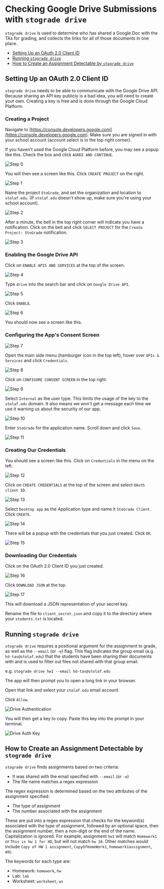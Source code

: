 # Checking Google Drive Submissions with `stograde drive`

`stograde drive` is used to determine who has shared a Google Doc with the TAs for grading, and collects the links for all of those documents in one place.

- [Setting Up an OAuth 2.0 Client ID](#setting-up-an-oauth-20-client-id)
- [Running `stograde drive`](#running-stograde-drive)
- [How to Create an Assignment Detectable by `stograde drive`](#how-to-create-an-assignment-detectable-by-stograde-drive)

## Setting Up an OAuth 2.0 Client ID

`stograde drive` needs to be able to communicate with the Google Drive API.
Because sharing an API key publicly is a bad idea, you will need to create your own.
Creating a key is free and is done through the Google Cloud Platform.

### Creating a Project

Navigate to [https://console.developers.google.com](https://console.developers.google.com).
Make sure you are signed in with your school account (account select is in the top right corner).

If you haven't used the Google Cloud Platform before, you may see a popup like this.
Check the box and click `AGREE AND CONTINUE`.

![Step 0](images/StoGrade_drive_key_step0.png)

You will then see a screen like this.
Click `CREATE PROJECT` on the right.

![Step 1](images/StoGrade_drive_key_step1.png)

Name the project `StoGrade`, and set the organization and location to `stolaf.edu`.
(If `stolaf.edu` doesn't show up, make sure you're using your school account).

![Step 2](images/StoGrade_drive_key_step2.png)

After a minute, the bell in the top right corner will indicate you have a notification.
Click on the bell and click `SELECT PROJECT` for the `Create Project: StoGrade` notification.

![Step 3](images/StoGrade_drive_key_step3.png)

### Enabling the Google Drive API

Click on `ENABLE APIS AND SERVICES` at the top of the screen.

![Step 4](images/StoGrade_drive_key_step4.png)

Type `drive` into the search bar and click on `Google Drive API`.

![Step 5](images/StoGrade_drive_key_step5.png)

Click `ENABLE`.

![Step 6](images/StoGrade_drive_key_step6.png)

You should now see a screen like this.

### Configuring the App's Consent Screen

![Step 7](images/StoGrade_drive_key_step7.png)

Open the main side menu (hamburger icon in the top left), hover over `APIs & Services` and click `Credentials`.

![Step 8](images/StoGrade_drive_key_step8.png)

Click on `CONFIGURE CONSENT SCREEN` in the top right.

![Step 9](images/StoGrade_drive_key_step9.png)

Select `Internal` as the user type.
This limits the usage of the key to the `stolaf.edu` domain.
It also means we won't get a message each time we use it warning us about the security of our app.

![Step 10](images/StoGrade_drive_key_step10.png)

Enter `StoGrade` for the application name.
Scroll down and click `Save`.   

![Step 11](images/StoGrade_drive_key_step11.png)

### Creating Our Credentials

You should see a screen like this.
Click on `Credentials` in the menu on the left.

![Step 12](images/StoGrade_drive_key_step12.png)

Click on `CREATE CREDENTIALS` at the top of the screen and select `OAuth client ID`.

![Step 13](images/StoGrade_drive_key_step13.png)

Select `Desktop app` as the Application type and name it `StoGrade Client`.
Click `CREATE`.

![Step 14](images/StoGrade_drive_key_step14.png)

There will be a popup with the credentials that you just created.
Click `OK`.

![Step 15](images/StoGrade_drive_key_step15.png)

### Downloading Our Credentials

Click on the OAuth 2.0 Client ID you just created.

![Step 16](images/StoGrade_drive_key_step16.png)

Click `DOWNLOAD JSON` at the top.

![Step 17](images/StoGrade_drive_key_step17.png)

This will download a JSON representation of your secret key.

Rename the file to `client_secret.json` and copy it to the directory where your `students.txt` is located.


## Running `stograde drive`

`stograde drive` requires a positional argument for the assignment to grade, as well as the `--email` (or `-e`) flag.
This flag indicates the group email (e.g. `hd-tas@stolaf.edu`) that the students have been sharing their documents with and is used to filter out files not shared with that group email.

e.g. `stograde drive hw1 --email hd-tas@stolaf.edu`

The app will then prompt you to open a long link in your browser.

Open that link and select your `stolaf.edu` email account.

Click `Allow`.

![Drive Authentication](images/StoGrade_drive_auth.png)

You will then get a key to copy.
Paste this key into the prompt in your terminal.

![Drive Auth Key](images/StoGrade_drive_auth_key.png)

## How to Create an Assignment Detectable by `stograde drive`

`stograde drive` finds assignments based on two criteria:
- It was shared with the email specified with `--email` (or `-e`)
- The file name matches a regex expression

The regex expression is determined based on the two attributes of the assignment specified:
- The type of assignment
- The number associated with the assignment

These are put into a regex expression that checks for the keyword(s) associated with the type of assignment, followed by an optional space, then the assignment number, then a non-digit or the end of the name.
Capitalization is ignored.
For example, assignment `hw1` will match `Homework1` or `This is hw 1 for HD`, but will not match `hw 10`.
Other matches would include `Copy of HW 1 assignment`, `CopyOfHomeWork1`, `homework1assignment`, etc.

The keywords for each type are:
- Homework: `homework`, `hw`
- Lab: `lab`
- Worksheet: `worksheet`, `ws`
